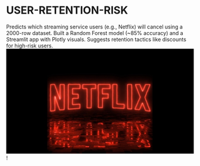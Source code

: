 # USER-RETENTION-RISK
Predicts which streaming service users (e.g., Netflix) will cancel using a 2000-row dataset. Built a Random Forest model (~85% accuracy) and a Streamlit app with Plotly visuals. Suggests retention tactics like discounts for high-risk users.
![NETFLIX_LOGO](https://github.com/Mainabryan/NETFLIX-_PROJECT_-SQL-1/blob/main/NETFLIX%202.jpeg)
!
